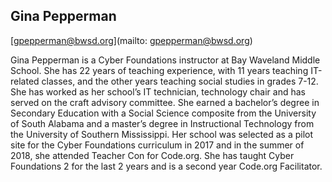 ## Gina  Pepperman[gpepperman@bwsd.org](mailto: gpepperman@bwsd.org)Gina Pepperman is a Cyber Foundations instructor at Bay Waveland Middle School. She has 22 years of teaching experience, with 11 years teaching IT-related classes, and the other years teaching social studies in grades 7-12. She has worked as her school’s IT technician, technology chair and has served on the craft advisory committee. She earned a bachelor’s degree in Secondary Education with a Social Science composite from the University of South Alabama and a master’s degree in Instructional Technology from the University of Southern Mississippi. Her school was selected as a pilot site for the Cyber Foundations curriculum in 2017 and in the summer of 2018, she attended Teacher Con for Code.org. She has taught Cyber Foundations 2 for the last 2 years and is a second year Code.org Facilitator. 